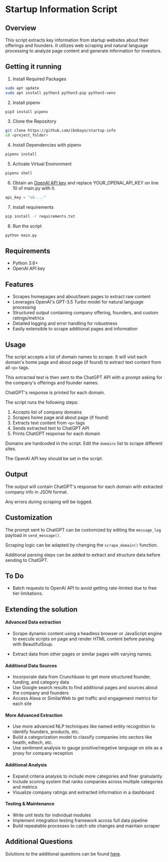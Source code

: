 Startup Information Script
===============

## Overview

This script extracts key information from startup websites about their offerings and founders. It utilizes web scraping and natural language processing to analyze page content and generate information for investors.

Getting it running
------------------

 1. Install Required Packages

```bash
sudo apt update
sudo apt install python3 python3-pip python3-venv
```

 2. Install pipenv
 ```bash
pip3 install pipenv
```

 3. Clone the Repository

 ```bash
git clone https://github.com/ibnbayo/startup-info
cd <project_folder>
```

 4. Install Dependencies with pipenv

 ```bash
pipenv install
```
 5. Activate Virtual Environment

```bash
pipenv shell
```

 6. Obtain an [OpenAI API key](https://platform.openai.com) and replace YOUR_OPENAI_API_KEY on line 10 of main.py with it.
```python
api_key = "sk-..."
```

 7. Install requirements
 ```bash
pip install -r requirements.txt
```

 8. Run the script
 ```bash
python main.py
```

## Requirements

- Python 3.6+
- OpenAI API key

## Features

- Scrapes homepages and about/team pages to extract raw content 
- Leverages OpenAI's GPT-3.5 Turbo model for natural language processing
- Structured output containing company offering, founders, and custom ratings/metrics
- Detailed logging and error handling for robustness
- Easily extensible to scrape additional pages and information



## Usage

The script accepts a list of domain names to scrape. It will visit each domain's home page and about page (if found) to extract text content from all `<p>` tags.

This extracted text is then sent to the ChatGPT API with a prompt asking for the company's offerings and founder names. 

ChatGPT's response is printed for each domain.

The script runs the following steps:

1. Accepts list of company domains
2. Scrapes home page and about page (if found) 
3. Extracts text content from `<p>` tags
4. Sends extracted text to ChatGPT API
5. Prints ChatGPT response for each domain


Domains are hardcoded in the script. Edit the `domains` list to scrape different sites.

The OpenAI API key should be set in the script.

## Output

The output will contain ChatGPT's response for each domain with extracted company info in JSON format.

Any errors during scraping will be logged.

## Customization

The prompt sent to ChatGPT can be customized by editing the `message_log` payload in `send_message()`.

Scraping logic can be adapted by changing the `scrape_domain()` function.

Additional parsing steps can be added to extract and structure data before sending to ChatGPT.

## To Do
- Batch requests to OpenAI API to avoid getting rate-limited due to free tier limitations.



## Extending the solution

#### Advanced Data extraction
- Scrape dynamic content using a headless browser or JavaScript engine to execute scripts on page and render HTML content before parsing with BeautifulSoup.

- Extract data from other pages or similar pages with varying names.

#### Additional Data Sources

- Incorporate data from Crunchbase to get more structured founder, funding, and category data
- Use Google search results to find additional pages and sources about the company and founders
- Access Alexa or SimilarWeb to get traffic and engagement metrics for each site

#### More Advanced Extraction

- Use more advanced NLP techniques like named entity recognition to identify founders, products, etc.
- Build a categorization model to classify companies into sectors like health, edtech, etc.
- Use sentiment analysis to gauge positive/negative language on site as a proxy for company reception

#### Additional Analysis

- Expand criteria analysis to include more categories and finer granularity
- Include scoring system that ranks companies across multiple categories and metrics
- Visualize company ratings and extracted information in a dashboard


#### Testing & Maintenance

- Write unit tests for individual modules 
- Implement integration testing framework across full data pipeline
- Build repeatable processes to catch site changes and maintain scraper 


## Additional Questions
Solutions to the additional questions can be found [here](https://docs.google.com/document/d/1_H4we6BujPrRZcEX_vAKzPGtnj-47mVCL9JaoQ-iNVg/edit?usp=sharing).